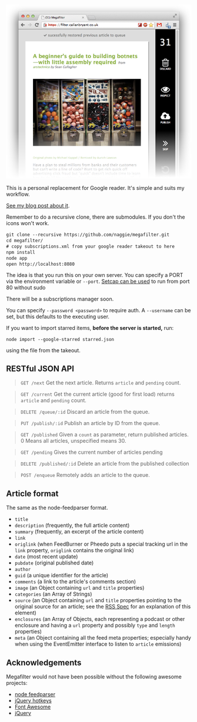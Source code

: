 ![screenshot](screenshot.png)


This is a personal replacement for Google reader. It's simple and suits my workflow.

[See my blog post about it][2].

[2]: http://callanbryant.co.uk/#Blog


Remember to do a recursive clone, there are submodules. If you don't the icons won't work.

	git clone --recursive https://github.com/naggie/megafilter.git
	cd megafilter/
	# copy subscriptions.xml from your google reader takeout to here
	npm install
	node app
	open http://localhost:8080

The idea is that you run this on your own server. You can specify a PORT via
the environment variable or `--port`. [Setcap can be used][1] to run from port 80 without sudo

There will be a subscriptions manager soon.

You can specify `--password <password>` to require auth. A `--username` can be
set, but this defaults to the executing user.

If you want to import starred items, **before the server is started,** run:

	node import --google-starred starred.json

using the file from the takeout.




[1]: http://stackoverflow.com/questions/413807/is-there-a-way-for-non-root-processes-to-bind-to-privileged-ports-1024-on-l



RESTful JSON API
----------------

> `GET /next`
Get the next article. Returns `article` and `pending` count.

> `GET /current`
Get the current article (good for first load) returns `article` and `pending` count.

> `DELETE /queue/:id`
Discard an article from the queue.

> `PUT /publish/:id`
Publish an article by ID from the queue.

> `GET /published`
Given a `count` as parameter, return published articles. 0 Means all articles, unspecified  means 30.

> `GET /pending`
Gives the current number of articles pending

> `DELETE /published/:id`
Delete an article from the published collection

> `POST /enqueue`
Remotely adds an article to the queue.




Article format
--------------

The same as the node-feedparser format.

* `title`
* `description` (frequently, the full article content)
* `summary` (frequently, an excerpt of the article content)
* `link`
* `origlink` (when FeedBurner or Pheedo puts a special tracking url in the `link` property, `origlink` contains the original link)
* `date` (most recent update)
* `pubdate` (original published date)
* `author`
* `guid` (a unique identifier for the article)
* `comments` (a link to the article's comments section)
* `image` (an Object containing `url` and `title` properties)
* `categories` (an Array of Strings)
* `source` (an Object containing `url` and `title` properties pointing to the original source for an article; see the [RSS Spec](http://cyber.law.harvard.edu/rss/rss.html#ltsourcegtSubelementOfLtitemgt) for an explanation of this element)
* `enclosures` (an Array of Objects, each representing a podcast or other enclosure and having a `url` property and possibly `type` and `length` properties)
* `meta` (an Object containing all the feed meta properties; especially handy when using the EventEmitter interface to listen to `article` emissions)

Acknowledgements
----------------

Megafilter would not have been possible without the following awesome projects:

  * [node feedparser][3]
  * [jQuery hotkeys][4]
  * [Font Awesome][5]
  * [jQuery][6]

[3]: https://github.com/danmactough/node-feedparser
[4]: https://github.com/jeresig/jquery.hotkeys
[5]: http://fortawesome.github.io/Font-Awesome/
[6]: http://jquery.com
